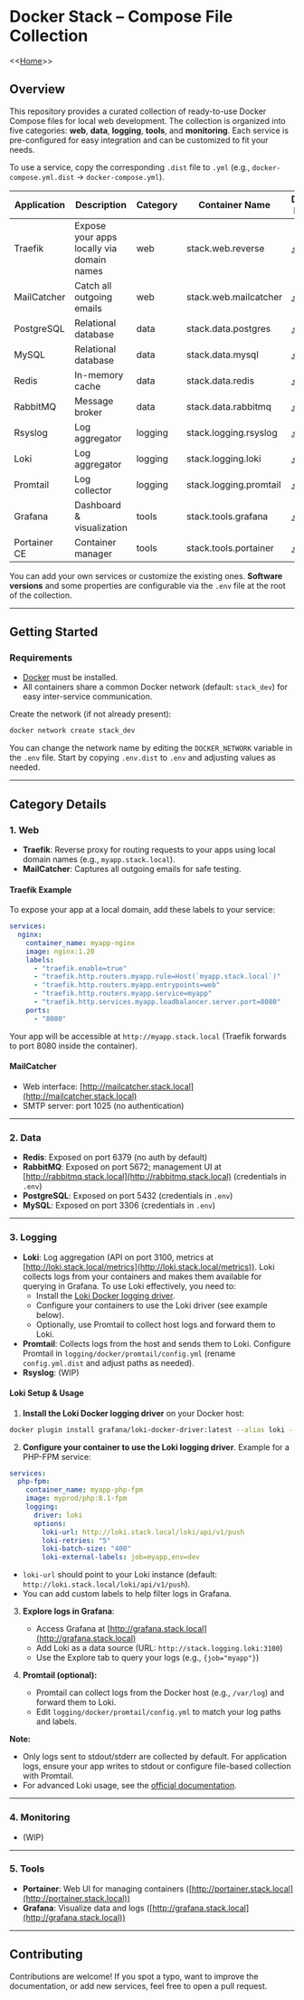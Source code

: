 # Docker Stack – Compose File Collection

<<[Home](../README.md)>>

## Overview

This repository provides a curated collection of ready-to-use Docker Compose files for local web development. The collection is organized into five categories: **web**, **data**, **logging**, **tools**, and **monitoring**. Each service is pre-configured for easy integration and can be customized to fit your needs.

To use a service, copy the corresponding `.dist` file to `.yml` (e.g., `docker-compose.yml.dist` → `docker-compose.yml`).

| Application     | Description             | Category      | Container Name | Docker Image | Documentation |
|-----------------|------------------------|---------------|----------------|--------------|---------------|
| Traefik         | Expose your apps locally via domain names | web      | stack.web.reverse      | [⤴](https://hub.docker.com/_/traefik) | [⤴](https://doc.traefik.io/traefik/) |
| MailCatcher     | Catch all outgoing emails | web      | stack.web.mailcatcher   | [⤴](https://hub.docker.com/r/schickling/mailcatcher) | [⤴](https://mailcatcher.me/) |
| PostgreSQL      | Relational database      | data     | stack.data.postgres     | [⤴](https://hub.docker.com/_/postgres/) | [⤴](https://www.postgresql.org/docs/) |
| MySQL           | Relational database      | data     | stack.data.mysql        | [⤴](https://hub.docker.com/_/mysql) | [⤴](https://dev.mysql.com/doc/) |
| Redis           | In-memory cache          | data     | stack.data.redis        | [⤴](https://hub.docker.com/_/redis) | [⤴](https://redis.io/docs/) |
| RabbitMQ        | Message broker           | data     | stack.data.rabbitmq     | [⤴](https://hub.docker.com/_/rabbitmq) | [⤴](https://www.rabbitmq.com/documentation.html) |
| Rsyslog         | Log aggregator           | logging  | stack.logging.rsyslog   | [⤴]() | [⤴]() |
| Loki            | Log aggregator           | logging  | stack.logging.loki      | [⤴](https://hub.docker.com/r/grafana/loki) | [⤴](https://grafana.com/docs/loki/latest/) |
| Promtail        | Log collector            | logging  | stack.logging.promtail  | [⤴](https://hub.docker.com/r/grafana/promtail) | [⤴](https://grafana.com/docs/loki/latest/clients/promtail/) |
| Grafana         | Dashboard & visualization| tools    | stack.tools.grafana     | [⤴](https://hub.docker.com/r/grafana/grafana) | [⤴](https://grafana.com/docs/grafana/latest/) |
| Portainer CE    | Container manager        | tools    | stack.tools.portainer   | [⤴](https://hub.docker.com/r/portainer/portainer.ce) | [⤴](https://docs.portainer.io/) |

You can add your own services or customize the existing ones. **Software versions** and some properties are configurable via the `.env` file at the root of the collection.

---

## Getting Started

### Requirements

- [Docker](https://docs.docker.com/engine/install/) must be installed.
- All containers share a common Docker network (default: `stack_dev`) for easy inter-service communication.

Create the network (if not already present):

```bash
docker network create stack_dev
```

You can change the network name by editing the `DOCKER_NETWORK` variable in the `.env` file. Start by copying `.env.dist` to `.env` and adjusting values as needed.

---

## Category Details

### 1. Web

- **Traefik**: Reverse proxy for routing requests to your apps using local domain names (e.g., `myapp.stack.local`).
- **MailCatcher**: Captures all outgoing emails for safe testing.

#### Traefik Example

To expose your app at a local domain, add these labels to your service:

```yaml
services:
  nginx:
    container_name: myapp-nginx
    image: nginx:1.20
    labels:
      - "traefik.enable=true"
      - "traefik.http.routers.myapp.rule=Host(`myapp.stack.local`)"
      - "traefik.http.routers.myapp.entrypoints=web"
      - "traefik.http.routers.myapp.service=myapp"
      - "traefik.http.services.myapp.loadbalancer.server.port=8080"
    ports:
      - "8080"
```

Your app will be accessible at `http://myapp.stack.local` (Traefik forwards to port 8080 inside the container).

#### MailCatcher

- Web interface: [http://mailcatcher.stack.local](http://mailcatcher.stack.local)
- SMTP server: port 1025 (no authentication)

---

### 2. Data

- **Redis**: Exposed on port 6379 (no auth by default)
- **RabbitMQ**: Exposed on port 5672; management UI at [http://rabbitmq.stack.local](http://rabbitmq.stack.local) (credentials in `.env`)
- **PostgreSQL**: Exposed on port 5432 (credentials in `.env`)
- **MySQL**: Exposed on port 3306 (credentials in `.env`)

---

### 3. Logging

- **Loki**: Log aggregation (API on port 3100, metrics at [http://loki.stack.local/metrics](http://loki.stack.local/metrics)). Loki collects logs from your containers and makes them available for querying in Grafana. To use Loki effectively, you need to:
  - Install the [Loki Docker logging driver](https://grafana.com/docs/loki/latest/clients/docker-driver/).
  - Configure your containers to use the Loki driver (see example below).
  - Optionally, use Promtail to collect host logs and forward them to Loki.
- **Promtail**: Collects logs from the host and sends them to Loki. Configure Promtail in `logging/docker/promtail/config.yml` (rename `config.yml.dist` and adjust paths as needed).
- **Rsyslog**: (WIP)

#### Loki Setup & Usage

1. **Install the Loki Docker logging driver** on your Docker host:

```bash
docker plugin install grafana/loki-docker-driver:latest --alias loki --grant-all-permissions
```

2. **Configure your container to use the Loki logging driver**. Example for a PHP-FPM service:

```yaml
services:
  php-fpm:
    container_name: myapp-php-fpm
    image: myprod/php:8.1-fpm
    logging:
      driver: loki
      options:
        loki-url: http://loki.stack.local/loki/api/v1/push
        loki-retries: "5"
        loki-batch-size: "400"
        loki-external-labels: job=myapp,env=dev
```

- `loki-url` should point to your Loki instance (default: `http://loki.stack.local/loki/api/v1/push`).
- You can add custom labels to help filter logs in Grafana.

3. **Explore logs in Grafana**:
   - Access Grafana at [http://grafana.stack.local](http://grafana.stack.local)
   - Add Loki as a data source (URL: `http://stack.logging.loki:3100`)
   - Use the Explore tab to query your logs (e.g., `{job="myapp"}`)

4. **Promtail (optional):**
   - Promtail can collect logs from the Docker host (e.g., `/var/log`) and forward them to Loki.
   - Edit `logging/docker/promtail/config.yml` to match your log paths and labels.

**Note:**
- Only logs sent to stdout/stderr are collected by default. For application logs, ensure your app writes to stdout or configure file-based collection with Promtail.
- For advanced Loki usage, see the [official documentation](https://grafana.com/docs/loki/latest/).

---

### 4. Monitoring

- (WIP)

---

### 5. Tools

- **Portainer**: Web UI for managing containers ([http://portainer.stack.local](http://portainer.stack.local))
- **Grafana**: Visualize data and logs ([http://grafana.stack.local](http://grafana.stack.local))

---

## Contributing

Contributions are welcome! If you spot a typo, want to improve the documentation, or add new services, feel free to open a pull request.